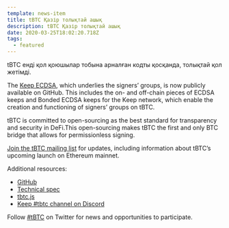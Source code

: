 ```yaml
---
template: news-item
title: tBTC Қазір толықтай ашық
description: tBTC Қазір толықтай ашық
date: 2020-03-25T18:02:20.718Z
tags:
  - featured
---
```

tBTC енді қол қоюшылар тобына арналған кодты қосқанда, толықтай қол жетімді.

The [Keep ECDSA](https://github.com/keep-network/keep-ecdsa), which underlies the signers’ groups, is now publicly available on GitHub. This includes the on- and off-chain pieces of ECDSA keeps and Bonded ECDSA keeps for the Keep network, which enable the creation and functioning of signers’ groups on tBTC.

tBTC is committed to open-sourcing as the best standard for transparency and security in DeFi.This open-sourcing makes tBTC the first and only BTC bridge that allows for permissionless signing.

[Join the tBTC mailing list](https://tbtc.network/#mailing-list) for updates, including information about tBTC’s upcoming launch on Ethereum mainnet.

Additional resources:

* [GitHub](https://github.com/keep-network/tbtc)
* [Technical spec](http://docs.keep.network/tbtc/index.pdf)
* [tbtc.js](https://tbtc.network/news/2020-02-14-announcing-tbtc-js)
* [Keep #tbtc channel on Discord](https://chat.tbtc.network)

Follow [#tBTC](https://twitter.com/hashtag/tBTC) on Twitter for news and
opportunities to participate.
